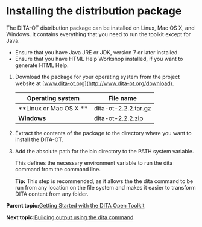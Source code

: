 # Installing the distribution package

The DITA-OT distribution package can be installed on Linux, Mac OS X, and Windows. It contains everything that you need to run the toolkit except for Java.

-   Ensure that you have Java JRE or JDK, version 7 or later installed.
-   Ensure that you have HTML Help Workshop installed, if you want to generate HTML Help.

1.  Download the package for your operating system from the project website at [www.dita-ot.org](http://www.dita-ot.org/download).

    |Operating system|File name|
    |----------------|---------|
    |**Linux or Mac OS X **|dita-ot-2.2.2.tar.gz|
    |**Windows**|dita-ot-2.2.2.zip|

2.  Extract the contents of the package to the directory where you want to install the DITA-OT.
3.  Add the absolute path for the bin directory to the PATH system variable.

    This defines the necessary environment variable to run the dita command from the command line.

    **Tip:** This step is recommended, as it allows the the dita command to be run from any location on the file system and makes it easier to transform DITA content from any folder.


**Parent topic:**[Getting Started with the DITA Open Toolkit](../getting-started/index.md)

**Next topic:**[Building output using the dita command](../getting-started/first-build-using-dita-command.md)

